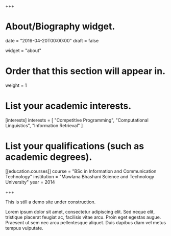 +++
# About/Biography widget.

date = "2016-04-20T00:00:00"
draft = false

widget = "about"

# Order that this section will appear in.
weight = 1

# List your academic interests.
[interests]
  interests = [
    "Competitive Programming",
    "Computational Linguistics",
    "Information Retrieval"
  ]

# List your qualifications (such as academic degrees).
[[education.courses]]
  course = "BSc in Information and Communication Technology"
  institution = "Mawlana Bhashani Science and Technology University"
  year = 2014
 
+++

This is still a demo site under construction.

Lorem ipsum dolor sit amet, consectetur adipiscing elit. Sed neque elit, tristique placerat feugiat ac, facilisis vitae arcu. Proin eget egestas augue. Praesent ut sem nec arcu pellentesque aliquet. Duis dapibus diam vel metus tempus vulputate.
